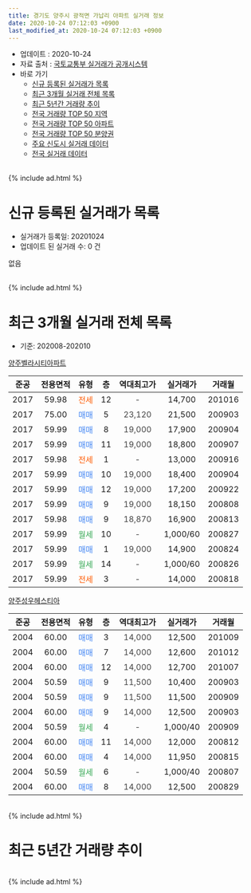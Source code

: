 ```yaml
---
title: 경기도 양주시 광적면 가납리 아파트 실거래 정보
date: 2020-10-24 07:12:03 +0900
last_modified_at: 2020-10-24 07:12:03 +0900
---
```


* 업데이트 : 2020-10-24
* 자료 출처 : [국토교통부 실거래가 공개시스템](http://rt.molit.go.kr)
* 바로 가기
    * [신규 등록된 실거래가 목록](#신규-등록된-실거래가-목록)
    * [최근 3개월 실거래 전체 목록](#최근-3개월-실거래-전체-목록)
    * [최근 5년간 거래량 추이](#최근-5년간-거래량-추이)
    * [전국 거래량 TOP 50 지역](https://inasie.github.io/apt-trade-info/최근-3개월-전국에서-가장-거래가-많이-발생한-지역)
    * [전국 거래량 TOP 50 아파트](https://inasie.github.io/apt-trade-info/최근-3개월-전국에서-가장-거래가-많이-발생한-아파트)
    * [전국 거래량 TOP 50 분양권](https://inasie.github.io/apt-trade-info/최근-3개월-전국에서-가장-거래가-많이-발생한-분양권)
    * [주요 신도시 실거래 데이터](https://inasie.github.io/apt-trade-info/주요-신도시)
    * [전국 실거래 데이터](https://inasie.github.io/apt-trade-info/전국)
<br>
{% include ad.html %}
<br>

# 신규 등록된 실거래가 목록
* 실거래가 등록일: 20201024
* 업데이트 된 실거래 수: 0 건

없음

<br>
{% include ad.html %}
<br>

# 최근 3개월 실거래 전체 목록
* 기준: 202008-202010


[양주벨라시티아파트](https://search.naver.com/search.naver?query=%EA%B2%BD%EA%B8%B0%EB%8F%84+%EC%96%91%EC%A3%BC%EC%8B%9C+%EA%B4%91%EC%A0%81%EB%A9%B4+%EA%B0%80%EB%82%A9%EB%A6%AC+%EC%96%91%EC%A3%BC%EB%B2%A8%EB%9D%BC%EC%8B%9C%ED%8B%B0%EC%95%84%ED%8C%8C%ED%8A%B8)

|준공|전용면적|유형|층|역대최고가|실거래가|거래월|
|:---:|:---:|:---:|:---:|:---:|:---:|:---:|
|2017|59.98|<span style="color:#ff5a00">전세</span>|12|<span style="color:#444444">-</span>|14,700|201016|
|2017|75.00|<span style="color:#4285f3">매매</span>|5|<span style="color:#444444">23,120</span>|21,500|200903|
|2017|59.99|<span style="color:#4285f3">매매</span>|8|<span style="color:#444444">19,000</span>|17,900|200904|
|2017|59.99|<span style="color:#4285f3">매매</span>|11|<span style="color:#444444">19,000</span>|18,800|200907|
|2017|59.98|<span style="color:#ff5a00">전세</span>|1|<span style="color:#444444">-</span>|13,000|200916|
|2017|59.99|<span style="color:#4285f3">매매</span>|10|<span style="color:#444444">19,000</span>|18,400|200904|
|2017|59.99|<span style="color:#4285f3">매매</span>|12|<span style="color:#444444">19,000</span>|17,200|200922|
|2017|59.99|<span style="color:#4285f3">매매</span>|9|<span style="color:#444444">19,000</span>|18,150|200808|
|2017|59.98|<span style="color:#4285f3">매매</span>|9|<span style="color:#444444">18,870</span>|16,900|200813|
|2017|59.99|<span style="color:#34a853">월세</span>|10|<span style="color:#444444">-</span>|1,000/60|200827|
|2017|59.99|<span style="color:#4285f3">매매</span>|1|<span style="color:#444444">19,000</span>|14,900|200824|
|2017|59.99|<span style="color:#34a853">월세</span>|14|<span style="color:#444444">-</span>|1,000/60|200826|
|2017|59.99|<span style="color:#ff5a00">전세</span>|3|<span style="color:#444444">-</span>|14,000|200818|

[양주성우헤스티아](https://search.naver.com/search.naver?query=%EA%B2%BD%EA%B8%B0%EB%8F%84+%EC%96%91%EC%A3%BC%EC%8B%9C+%EA%B4%91%EC%A0%81%EB%A9%B4+%EA%B0%80%EB%82%A9%EB%A6%AC+%EC%96%91%EC%A3%BC%EC%84%B1%EC%9A%B0%ED%97%A4%EC%8A%A4%ED%8B%B0%EC%95%84)

|준공|전용면적|유형|층|역대최고가|실거래가|거래월|
|:---:|:---:|:---:|:---:|:---:|:---:|:---:|
|2004|60.00|<span style="color:#4285f3">매매</span>|3|<span style="color:#444444">14,000</span>|12,500|201009|
|2004|60.00|<span style="color:#4285f3">매매</span>|7|<span style="color:#444444">14,000</span>|12,600|201012|
|2004|60.00|<span style="color:#4285f3">매매</span>|12|<span style="color:#444444">14,000</span>|12,700|201007|
|2004|50.59|<span style="color:#4285f3">매매</span>|9|<span style="color:#444444">11,500</span>|10,400|200903|
|2004|50.59|<span style="color:#4285f3">매매</span>|9|<span style="color:#444444">11,500</span>|11,500|200909|
|2004|60.00|<span style="color:#4285f3">매매</span>|9|<span style="color:#444444">14,000</span>|12,500|200903|
|2004|50.59|<span style="color:#34a853">월세</span>|4|<span style="color:#444444">-</span>|1,000/40|200909|
|2004|60.00|<span style="color:#4285f3">매매</span>|11|<span style="color:#444444">14,000</span>|12,000|200812|
|2004|60.00|<span style="color:#4285f3">매매</span>|4|<span style="color:#444444">14,000</span>|11,950|200815|
|2004|50.59|<span style="color:#34a853">월세</span>|6|<span style="color:#444444">-</span>|1,000/40|200807|
|2004|60.00|<span style="color:#4285f3">매매</span>|8|<span style="color:#444444">14,000</span>|12,500|200829|


<br>
{% include ad.html %}
<br>

# 최근 5년간 거래량 추이


<div style="width:100%;">
    <canvas id="deal_progress" height="200"></canvas>
</div>

<script>
new Chart(document.getElementById("deal_progress"), {
    type: 'line',
    data: {
        labels: ['201510','201511','201512','201601','201602','201603','201604','201605','201606','201607','201608','201609','201610','201611','201612','201701','201702','201703','201704','201705','201706','201707','201708','201709','201710','201711','201712','201801','201802','201803','201804','201805','201806','201807','201808','201809','201810','201811','201812','201901','201902','201903','201904','201905','201906','201907','201908','201909','201910','201911','201912','202001','202002','202003','202004','202005','202006','202007','202008','202009','202010'],
        datasets: [{
            label: '매매',
            pointRadius: 1,
            data: [5, 3, 0, 2, 2, 8, 4, 3, 2, 2, 7, 3, 2, 4, 1, 2, 4, 4, 5, 1, 1, 5, 5, 4, 3, 5, 3, 6, 7, 3, 7, 35, 14, 12, 10, 12, 9, 3, 10, 4, 4, 6, 8, 19, 8, 4, 3, 3, 8, 9, 3, 1, 2, 4, 10, 4, 3, 8, 6, 8, 3],
            borderColor: "rgba(255, 201, 14, 1)",
            backgroundColor: "rgba(255, 201, 14, 0.5)",
            fill: false,
            lineTension: 0
        },{
            label: '전월세',
            pointRadius: 1,
            data: [1, 1, 1, 1, 3, 6, 2, 3, 1, 1, 1, 1, 0, 1, 0, 1, 1, 0, 0, 6, 8, 20, 20, 11, 14, 8, 2, 6, 4, 5, 6, 4, 3, 1, 3, 4, 6, 5, 1, 5, 2, 5, 8, 8, 7, 7, 9, 6, 3, 5, 5, 2, 1, 2, 5, 3, 6, 4, 4, 2, 1],
            borderColor: "rgba(0, 141, 185, 1)",
            backgroundColor: "rgba(0, 141, 185, 0.5)",
            fill: false,
            lineTension: 0
        }
        ]
    },
    options: {
        responsive: true,
        title: {
            display: false
        },
        tooltips: {
            mode: 'index',
            intersect: false
        },
        hover: {
            mode: 'nearest',
            intersect: true
        },
        scales: {
            xAxes: [{
                display: true,
                scaleLabel: {
                    display: true,
                    labelString: '년/월'
                }
            }],
            yAxes: [{
                display: true,
                ticks: {
                    suggestedMin: 0,
                },
                scaleLabel: {
                    display: true,
                    labelString: '실거래 수'
                }
            }]
        }
    }
});

</script>


<br>
{% include ad.html %}
<br>

